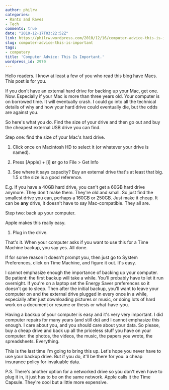 ```yaml
---
author: philrw
categories:
- Rants and Raves
- Tech
comments: true
date: "2010-12-17T03:22:52Z"
link: https://philrw.wordpress.com/2010/12/16/computer-advice-this-is-important/
slug: computer-advice-this-is-important
tags:
- computery
title: 'Computer Advice: This Is Important.'
wordpress_id: 2970
---
```


Hello readers. I know at least a few of you who read this blog have Macs. This post is for you.

If you don't have an external hard drive for backing up your Mac, get one. Now.<!--more--> Especially if your Mac is more than three years old. Your computer is on borrowed time. It will eventually crash. I could go into all the technical details of why and how your hard drive could eventually die, but the odds are against you.

So here's what you do. Find the size of your drive and then go out and buy the cheapest external USB drive you can find.

Step one: find the size of your Mac's hard drive.



	
  1. Click once on Macintosh HD to select it (or whatever your drive is named).

	
  2. Press [Apple] + [i] **or** go to File > Get Info

	
  3. See where it says capacity? Buy an external drive that's at least that big. 1.5 x the size is a good reference.


E.g. If you have a 40GB hard drive, you can't get a 60GB hard drive anymore. They don't make them. They're old and small. So just find the smallest drive you can, perhaps a 160GB or 250GB. Just make it cheap. It can be **any** drive, it doesn't have to say Mac-compatible. They all are.

Step two: back up your computer.

Apple makes this really easy.



	
  1. Plug in the drive.


That's it. When your computer asks if you want to use this for a Time Machine backup, you say yes. All done.

If for some reason it doesn't prompt you, then just go to System Preferences, click on Time Machine, and figure it out. It's easy.

I cannot emphasize enough the importance of backing up your computer. Be patient: the first backup will take a while. You'll probably have to let it run overnight. If you're on a laptop set the Energy Saver preferences so it doesn't go to sleep. Then after the initial backup, you'll want to leave your computer on and the external drive plugged in every once in a while, especially after just downloading pictures or music, or doing lots of hard work on a document or resume or thesis or what-have-you.

Having a backup of your computer is easy and it's very very important. I did computer repairs for many years (and still do) and I cannot emphasize this enough. I care about you, and you should care about your data. So please, buy a cheap drive and back up all the priceless stuff you have on your computer: the photos, the videos, the music, the papers you wrote, the spreadsheets. Everything.

This is the last time I'm going to bring this up. Let's hope you never have to use your backup drive. But if you do, it'll be there for you: a cheap insurance policy for invaluable data.

P.S. There's another option for a networked drive so you don't even have to plug it in, it just has to be on the same network. Apple calls it the Time Capsule. They're cool but a little more expensive.
